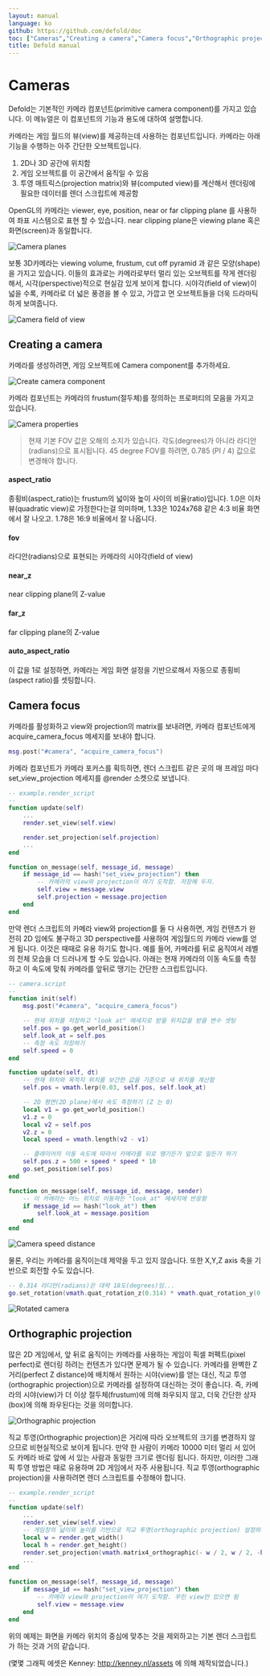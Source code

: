 ```yaml
---
layout: manual
language: ko
github: https://github.com/defold/doc
toc: ["Cameras","Creating a camera","Camera focus","Orthographic projection"]
title: Defold manual
---
```


# Cameras
Defold는 기본적인 카메라 컴포넌트(primitive camera component)를 가지고 있습니다. 이 메뉴얼은 이 컴포넌트의 기능과 용도에 대하여 설명합니다.

카메라는 게임 월드의 뷰(view)를 제공하는데 사용하는 컴포넌트입니다. 카메라는 아래 기능을 수행하는 아주 간단한 오브젝트입니다.

1. 2D나 3D 공간에 위치함
2. 게임 오브젝트를 이 공간에서 움직일 수 있음
3. 투영 매트릭스(projection matrix)와 뷰(computed view)를 계산해서 렌더링에 필요한 데이터를 렌더 스크립트에 제공함

OpenGL의 카메라는 viewer, eye, position, near or far clipping plane 를 사용하여 좌표 시스템으로 표현 할 수 있습니다.  near clipping plane은  viewing plane 혹은 화면(screen)과 동일합니다.

![Camera planes](/manuals/images/cameras/cameras_planes.png)

보통 3D카메라는 viewing volume, frustum, cut off pyramid 과 같은 모양(shape)을 가지고 있습니다. 이들의 효과로는 카메라로부터 멀리 있는 오브젝트를 작게 렌더링 해서, 시각(perspective)적으로 현실감 있게 보이게 합니다. 시야각(field of view)이 넓을 수록, 카메라로 더 넓은 풍경을 볼 수 있고, 가깝고 먼 오브젝트들을 더욱 드라마틱하게 보여줍니다.

![Camera field of view](/manuals/images/cameras/cameras_fov.png)

## Creating a camera
카메라를 생성하려면, 게임 오브젝트에 Camera component를 추가하세요.

![Create camera component](/manuals/images/cameras/cameras_create_component.png)

카메라 컴포넌트는 카메라의 frustum(절두체)를 정의하는 프로퍼티의 모음을 가지고 있습니다.

![Camera properties](/manuals/images/cameras/cameras_properties.png)

> 현재 기본 FOV 값은 오해의 소지가 있습니다. 각도(degrees)가 아니라 라디안(radians)으로 표시됩니다.  45 degree FOV를 하려면, 0.785 (PI / 4) 값으로 변경해야 합니다.

#### aspect_ratio
종횡비(aspect_ratio)는 frustum의 넓이와 높이 사이의 비율(ratio)입니다. 1.0은 이차 뷰(quadratic view)로 가정한다는걸 의미하며, 1.33은 1024x768 같은 4:3 비율 화면에서 잘 나오고. 1.78은 16:9 비율에서 잘 나옵니다.
#### fov
라디안(radians)으로 표현되는 카메라의 시야각(field of view)
#### near_z
near clipping plane의 Z-value
#### far_z
far clipping plane의 Z-value
#### auto_aspect_ratio
이 값을 1로 설정하면, 카메라는 게임 화면 설정을 기반으로해서 자동으로 종횡비(aspect ratio)를 셋팅합니다.

## Camera focus
카메라를 활성화하고 view와 projection의 matrix를 보내려면, 카메라 컴포넌트에게 acquire_camera_focus 메세지를 보내야 합니다.

```lua
msg.post("#camera", "acquire_camera_focus")
```

카메라 컴포넌트가 카메라 포커스를 획득하면, 렌더 스크립트 같은 곳의 매 프레임 마다 set_view_projection 메세지를 @render 소켓으로 보냅니다.

```lua
-- example.render_script
--
function update(self)
    ...
    render.set_view(self.view)

    render.set_projection(self.projection)
    ...
end

function on_message(self, message_id, message)
    if message_id == hash("set_view_projection") then
        -- 카메라의 view와 projection이 여기 도착함. 저장해 두자.
        self.view = message.view
        self.projection = message.projection
    end
end
```

만약 렌더 스크립트의 카메라 view와 projection를 둘 다 사용하면, 게임 컨텐츠가 완전히 2D 임에도 불구하고 3D perspective를 사용하여 게임월드의 카메라 view를 얻게 됩니다. 이것은 때때로 유용 하기도 합니다. 예를 들어, 카메라를 뒤로 움직여서 레벨의 전체 모습을 더 드러나게 할 수도 있습니다. 아래는 현재 카메라의 이동 속도를 측정하고 이 속도에 맞춰 카메라를 앞뒤로 땡기는 간단한 스크립트입니다.

```lua
-- camera.script
--
function init(self)
    msg.post("#camera", "acquire_camera_focus")

    -- 현재 위치를 저장하고 "look at" 메세지로 받을 위치값을 받을 변수 셋팅
    self.pos = go.get_world_position()
    self.look_at = self.pos
    -- 측정 속도 저장하기
    self.speed = 0
end

function update(self, dt)
    -- 현재 위치와 목적지 위치를 보간한 값을 기준으로 새 위치를 계산함
    self.pos = vmath.lerp(0.03, self.pos, self.look_at)

    -- 2D 평면(2D plane)에서 속도 측정하기 (Z 는 0)
    local v1 = go.get_world_position()
    v1.z = 0
    local v2 = self.pos
    v2.z = 0
    local speed = vmath.length(v2 - v1)

    -- 플레이어의 이동 속도에 따라서 카메라를 뒤로 땡기든가 앞으로 밀든가 하기
    self.pos.z = 500 + speed * speed * 10
    go.set_position(self.pos)
end

function on_message(self, message_id, message, sender)
    -- 이 카메라는 어느 위치로 이동하든 "look_at" 메세지에 반응함
    if message_id == hash("look_at") then
        self.look_at = message.position
    end
end
```

![Camera speed distance](/manuals/images/cameras/cameras_speed_distance.png)

물론, 우리는 카메라를 움직이는데 제약을 두고 있지 않습니다. 또한 X,Y,Z axis 축을 기반으로 회전할 수도 있습니다.

```lua
-- 0.314 라디안(radians)은 대략 18도(degrees)임...
go.set_rotation(vmath.quat_rotation_z(0.314) * vmath.quat_rotation_y(0.314))
```

![Rotated camera](/manuals/images/cameras/cameras_camera_rotated.png)

## Orthographic projection
많은 2D 게임에서, 앞 뒤로 움직이는 카메라를 사용하는 게임이 픽셀 퍼펙트(pixel perfect)로 렌더링 하려는 컨텐츠가 있다면 문제가 될 수 있습니다. 카메라를 완벽한 Z 거리(perfect Z distance)에 배치해서 원하는 시야(view)를 얻는 대신, 직교 투영(orthographic projection)으로 카메라를 설정하여 대신하는 것이 좋습니다. 즉, 카메라의 시야(view)가 더 이상 절두체(frustum)에 의해 좌우되지 않고, 더욱 간단한 상자(box)에 의해 좌우된다는 것을 의미합니다.

![Orthographic projection](/manuals/images/cameras/cameras_orthographic.png)

직교 투영(Orthographic projection)은 거리에 따라 오브젝트의 크기를 변경하지 않으므로 비현실적으로 보이게 됩니다. 만약 한 사람이 카메라 10000 미터 멀리 서 있어도 카메라 바로 앞에 서 있는 사람과 동일한 크기로 렌더링 됩니다. 하지만, 이러한 그래픽 투영 방법은 때로 유용하며 2D 게임에서 자주 사용됩니다. 직교 투영(orthographic projection)을 사용하려면 렌더 스크립트를 수정해야 합니다.

```lua
-- example.render_script
--
function update(self)
    ...
    render.set_view(self.view)
    -- 게임창의 넓이와 높이를 기반으로 직교 투영(orthographic projection) 설정하기
    local w = render.get_width()
    local h = render.get_height()
    render.set_projection(vmath.matrix4_orthographic(- w / 2, w / 2, -h / 2, h / 2, -1000, 1000))
    ...
end

function on_message(self, message_id, message)
    if message_id == hash("set_view_projection") then
        -- 카메라 view와 projection이 여기 도착함. 우린 view만 있으면 됨
        self.view = message.view
    end
end
```

위의 예제는 화면을 카메라 위치의 중심에 맞추는 것을 제외하고는 기본 렌더 스크립트가 하는 것과 거의 같습니다.

(몇몇 그래픽 에셋은 Kenney: http://kenney.nl/assets 에 의해 제작되었습니다.)
